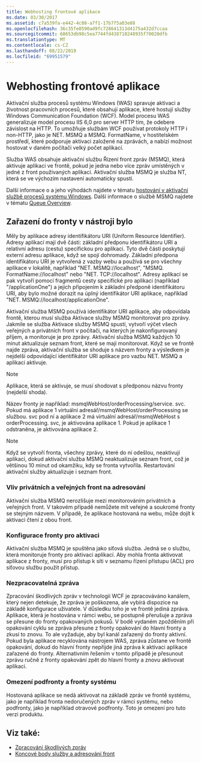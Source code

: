 ```yaml
---
title: Webhosting frontové aplikace
ms.date: 03/30/2017
ms.assetid: c7a539fa-e442-4c08-a7f1-17b7f5a03e88
ms.openlocfilehash: 36c35fe0590ad9fc728641313d4175a432d7ccaa
ms.sourcegitcommit: 68653db98c5ea7744fd438710248935f70020dfb
ms.translationtype: MT
ms.contentlocale: cs-CZ
ms.lasthandoff: 08/22/2019
ms.locfileid: "69951579"
---
```

# <a name="web-hosting-a-queued-application"></a>Webhosting frontové aplikace
Aktivační služba procesů systému Windows (WAS) spravuje aktivaci a životnost pracovních procesů, které obsahují aplikace, které hostují služby Windows Communication Foundation (WCF). Model procesu WAS generalizuje model procesu IIS 6,0 pro server HTTP tím, že odebere závislost na HTTP. To umožňuje službám WCF používat protokoly HTTP i non-HTTP, jako je NET. MSMQ a MSMQ. FormatName, v hostitelském prostředí, které podporuje aktivaci založené na zprávách, a nabízí možnost hostovat v daném počítači velký počet aplikací.  
  
 Služba WAS obsahuje aktivační službu Řízení front zpráv (MSMQ), která aktivuje aplikaci ve frontě, pokud je jedna nebo více zpráv umístěných v jedné z front používaných aplikací. Aktivační služba MSMQ je služba NT, která se ve výchozím nastavení automaticky spustí.  
  
 Další informace o a jeho výhodách najdete v tématu [hostování v aktivační službě procesů systému Windows](../../../../docs/framework/wcf/feature-details/hosting-in-windows-process-activation-service.md). Další informace o službě MSMQ najdete v tématu [Queue Overview](../../../../docs/framework/wcf/feature-details/queues-overview.md).
  
## <a name="queue-addressing-in-was"></a>Zařazení do fronty v nástroji bylo  
 Měly by aplikace adresy identifikátoru URI (Uniform Resource Identifier). Adresy aplikací mají dvě části: základní předponu identifikátoru URI a relativní adresu (cestu) specifickou pro aplikaci. Tyto dvě části poskytují externí adresu aplikace, když se spojí dohromady. Základní předpona identifikátoru URI je vytvořená z vazby webu a používá se pro všechny aplikace v lokalitě, například "NET. MSMQ://localhost", "MSMQ. FormatName://localhost" nebo "NET. TCP://localhost". Adresy aplikací se pak vytvoří pomocí fragmentů cesty specifické pro aplikaci (například "/applicationOne") a jejich připojením k základní předponě identifikátoru URI, aby bylo možné dorazit na úplný identifikátor URI aplikace, například "NET. MSMQ://localhost/applicationOne".  
  
 Aktivační služba MSMQ používá identifikátor URI aplikace, aby odpovídala frontě, kterou musí služba Aktivace služby MSMQ monitorovat pro zprávy. Jakmile se služba Aktivace služby MSMQ spustí, vytvoří výčet všech veřejných a privátních front v počítači, na kterých je nakonfigurovaný příjem, a monitoruje je pro zprávy. Aktivační služba MSMQ každých 10 minut aktualizuje seznam front, které se mají monitorovat. Když se ve frontě najde zpráva, aktivační služba se shoduje s názvem fronty a výsledkem je nejdelší odpovídající identifikátor URI aplikace pro vazbu NET. MSMQ a aplikaci aktivuje.  
  
> [!NOTE]
> Aplikace, která se aktivuje, se musí shodovat s předponou názvu fronty (nejdelší shoda).  
  
 Název fronty je například: msmqWebHost/orderProcessing/service. svc. Pokud má aplikace 1 virtuální adresář/msmqWebHost/orderProcessing se službou. svc pod ní a aplikace 2 má virtuální adresář/msmqWebHost s orderProcessing. svc, je aktivována aplikace 1. Pokud je aplikace 1 odstraněna, je aktivována aplikace 2.  
  
> [!NOTE]
> Když se vytvoří fronta, všechny zprávy, které do ní odešlou, neaktivují aplikaci, dokud aktivační služba MSMQ neaktualizuje seznam front, což je většinou 10 minut od okamžiku, kdy se fronta vytvořila. Restartování aktivační služby aktualizuje i seznam front.  
  
### <a name="the-effect-of-private-and-public-queues-on-addressing"></a>Vliv privátních a veřejných front na adresování  
 Aktivační služba MSMQ nerozlišuje mezi monitorováním privátních a veřejných front. V takovém případě nemůžete mít veřejné a soukromé fronty se stejným názvem. V případě, že aplikace hostovaná na webu, může dojít k aktivaci čtení z obou front.  
  
### <a name="queue-configuration-for-activation"></a>Konfigurace fronty pro aktivaci  
 Aktivační služba MSMQ je spuštěna jako síťová služba. Jedná se o službu, která monitoruje fronty pro aktivaci aplikací. Aby mohla fronta aktivovat aplikace z fronty, musí pro přístup k síti v seznamu řízení přístupu (ACL) pro síťovou službu použít přístup.  
  
### <a name="poison-messaging"></a>Nezpracovatelná zpráva  
 Zpracování škodlivých zpráv v technologii WCF je zpracováváno kanálem, který nejen detekuje, že zpráva je poškozena, ale vybírá dispozice na základě konfigurace uživatele. V důsledku toho je ve frontě jediná zpráva. Aplikace, která je hostována v rámci webu, se postupně přerušuje a zpráva se přesune do fronty opakovaných pokusů. V bodě vydaném zpožděním při opakování cyklu se zpráva přesune z fronty opakování do hlavní fronty a zkusí to znovu. To ale vyžaduje, aby byl kanál zařazený do fronty aktivní. Pokud byla aplikace recyklována nástrojem WAS, zpráva zůstane ve frontě opakování, dokud do hlavní fronty nepřijde jiná zpráva k aktivaci aplikace zařazené do fronty. Alternativním řešením v tomto případě je přesunout zprávu ručně z fronty opakování zpět do hlavní fronty a znovu aktivovat aplikaci.  
  
### <a name="subqueue-and-system-queue-caveat"></a>Omezení podfronty a fronty systému  
 Hostovaná aplikace se nedá aktivovat na základě zpráv ve frontě systému, jako je například fronta nedoručených zpráv v rámci systému, nebo podfronty, jako je například otravové podfronty. Toto je omezení pro tuto verzi produktu.  
  
## <a name="see-also"></a>Viz také:

- [Zpracování škodlivých zpráv](../../../../docs/framework/wcf/feature-details/poison-message-handling.md)
- [Koncové body služby a adresování front](../../../../docs/framework/wcf/feature-details/service-endpoints-and-queue-addressing.md)
